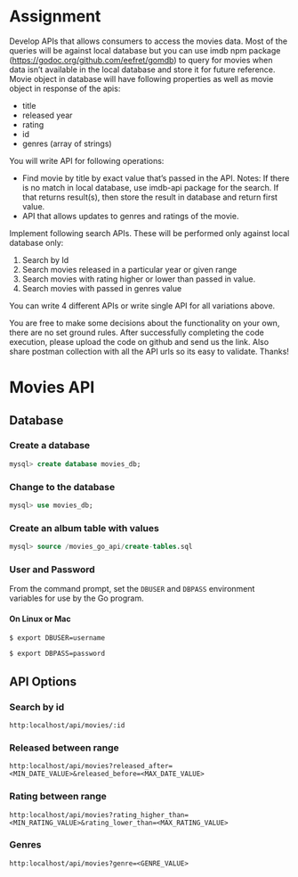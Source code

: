 # Assignment

Develop APIs that allows consumers to access the movies data. Most of the queries will be against local database but you can use imdb npm package (https://godoc.org/github.com/eefret/gomdb) to query for movies when data isn’t available in the local database and store it for future reference. Movie object in database will have following properties as well as movie object in response of the apis:

- title
- released year
- rating
- id
- genres (array of strings)

You will write API for following operations:
- Find movie by title by exact value that’s passed in the API. Notes: If there is no match in local database, use imdb-api package for the search. If that returns result(s), then store the result in database and return first value.
- API that allows updates to genres and ratings of the movie.

Implement following search APIs. These will be performed only against local database only:
1. Search by Id
2. Search movies released in a particular year or given range
3. Search movies with rating higher or lower than passed in value.
4. Search movies with passed in genres value

You can write 4 different APIs or write single API for all variations above.

You are free to make some decisions about the functionality on your own, there are no set
ground rules. After successfully completing the code execution, please upload the code on
github and send us the link. Also share postman collection with all the API urls so its easy to
validate. Thanks!

# Movies API
## Database
### Create a database
```sql
mysql> create database movies_db;
```
### Change to the database
```sql
mysql> use movies_db;
```
### Create an album table with values
```sql
mysql> source /movies_go_api/create-tables.sql
```

### User and Password
From the command prompt, set the `DBUSER` and `DBPASS` environment variables for use by the Go program.

#### On Linux or Mac
```bash
$ export DBUSER=username
```
```bash
$ export DBPASS=password
```
## API Options
### Search by id
```http
http:localhost/api/movies/:id
```
### Released between range
```http
http:localhost/api/movies?released_after=<MIN_DATE_VALUE>&released_before=<MAX_DATE_VALUE>
```
### Rating between range
```http
http:localhost/api/movies?rating_higher_than=<MIN_RATING_VALUE>&rating_lower_than=<MAX_RATING_VALUE>
```
### Genres
```http
http:localhost/api/movies?genre=<GENRE_VALUE>
```